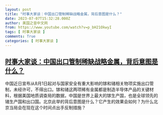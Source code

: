```yaml
---
layout: post
title: "时事大家谈：中国出口管制稀缺战略金属，背后意图是什么？"
date: 2023-07-07T15:32:28.000Z
author: 美国之音中文网
from: https://www.youtube.com/watch?v=p_bH21OkwyI
tags: [ 时事大家谈 ]
comments: True
categories: [ 时事大家谈 ]
---
```

<!--1688743948000-->
[时事大家谈：中国出口管制稀缺战略金属，背后意图是什么？](https://www.youtube.com/watch?v=p_bH21OkwyI)
------

<div>
中国近日宣布从8月1日起对与国家安全有重大影响的镓和锗相关物项实施出口管制，未经许可，不得出口。镓和锗这两项稀有金属都是制造半导体产品的关键材料，根据美国地质调查局的数据，中国是世界上最大的镓生产国，也是全球领先的锗生产国和出口国。北京此举的背后意图是什么？它产生的效果会如何？为什么北京当局会在现在这个时间点出手反制措施？
</div>
